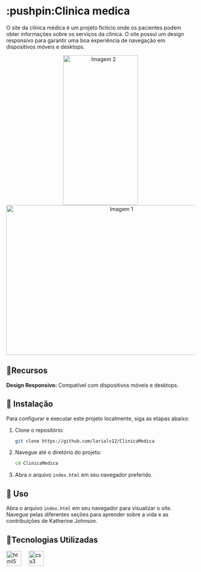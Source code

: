 <h1>:pushpin:Clinica medica</h1>

O site da clínica médica é um projeto ficticio onde os pacientes podem obter informações sobre os serviços da clínica. O site possui um design responsivo para garantir uma boa experiência de navegação em dispositivos móveis e desktops.

<div align="center">
  <img src= "https://github.com/user-attachments/assets/4e3d2eaa-3367-46ec-82f8-efcfc1ad3416" alt="Imagem 2" style="width: 200px; height: 400px;">
  <img src="https://github.com/user-attachments/assets/14552b0f-f847-404c-9177-154dcac42650" alt="Imagem 1" style="width: 600px; height: 400px;">
</div>
  



## :floppy_disk:Recursos


 **Design Responsivo:** Compatível com dispositivos móveis e desktops.


## :key: Instalação

Para configurar e executar este projeto localmente, siga as etapas abaixo:

1. Clone o repositório:
    ```bash
    git clone https://github.com/larialv12/ClinicaMedica
    ```

2. Navegue até o diretório do projeto:
    ```bash
    cd ClinicaMedica
    ```

3. Abra o arquivo `index.html` em seu navegador preferido.

## :dart: Uso

Abra o arquivo `index.html` em seu navegador para visualizar o site. Navegue pelas diferentes seções para aprender sobre a vida e as contribuições de Katherine Johnson.

## :round_pushpin:Tecnologias Utilizadas

<div align="left">
  <img src="https://cdn.jsdelivr.net/gh/devicons/devicon/icons/html5/html5-original.svg" height="40" alt="html5 logo"  />
  <img width="12" />
  <img src="https://cdn.jsdelivr.net/gh/devicons/devicon/icons/css3/css3-original.svg" height="40" alt="css3 logo"  />
  <img width="12" />
  
</div>

